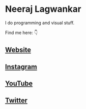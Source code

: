 # Neeraj Lagwankar

I do programming and visual stuff.

Find me here: :point_down:

## [Website](https://flashblaze.xyz)

## [Instagram](https://instagram.com/neeraj_artx)

## [YouTube](https://www.youtube.com/channel/UCQKfDFA1cCAB1Oq5B6Vr7ew)

## [Twitter](https://twitter.com/neeraj_artx)
